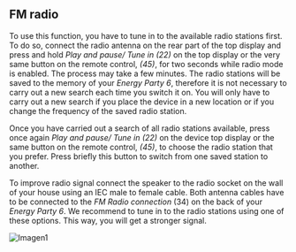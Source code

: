 ## FM radio

To use this function, you have to tune in to the available radio stations first. To do so, connect the radio antenna on the rear part of the top display and press and hold *Play and pause/ Tune in (22)* on the top display or the very same button on the remote control, *(45)*, for two seconds while radio mode is enabled. The process may take a few minutes. The radio stations will be saved to the memory of your *Energy Party 6*, therefore it is not necessary to carry out a new search each time you switch it on. You will only have to carry out a new search if you place the device in a new location or if you change the frequency of the saved radio station.

Once you have carried out a search of all radio stations available, press once again *Play and pause/ Tune in (22)* on the device top display or the same button on the remote control, *(45)*, to choose the radio station that you prefer. Press briefly this button to switch from one saved station to another.

To improve radio signal connect the speaker to the radio socket on the wall of your house using an IEC male to female cable. Both antenna cables have to be connected to the *FM Radio connection* (34) on the back of your *Energy Party 6*. We recommend to tune in to the radio stations using one of these options. This way, you will get a stronger signal.

   ![Imagen1](http://static.energysistem.com/images/manuals/42360/59563b1c48efa.jpg)

